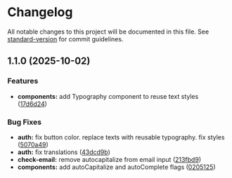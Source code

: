 # Changelog

All notable changes to this project will be documented in this file. See [standard-version](https://github.com/conventional-changelog/standard-version) for commit guidelines.

## 1.1.0 (2025-10-02)


### Features

* **components:** add Typography component to reuse text styles ([17d6d24](https://github.com/safety-lens/mobile/commit/17d6d24a1f2f05f936b8278aa2858bceefde8520))


### Bug Fixes

* **auth:** fix button color. replace texts with reusable typography. fix styles ([5070a49](https://github.com/safety-lens/mobile/commit/5070a496cc89e94a4e642db2457c454123b6b954))
* **auth:** fix translations ([43dcd9b](https://github.com/safety-lens/mobile/commit/43dcd9b13dabf73af6e11f750f5654587f3c9f9c))
* **check-email:** remove autocapitalize from email input ([213fbd9](https://github.com/safety-lens/mobile/commit/213fbd9ff662c5acf60ffcc4a829987e51b0eadd))
* **components:** add autoCapitalize and autoComplete flags ([0205125](https://github.com/safety-lens/mobile/commit/0205125237095e2062173c5a23b792281e09f1af))
